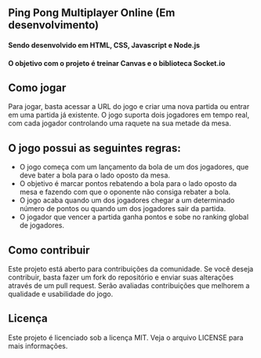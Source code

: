 
## Ping Pong Multiplayer Online (Em desenvolvimento)
 
#### Sendo desenvolvido em HTML, CSS, Javascript e Node.js
#### O objetivo com o projeto é treinar Canvas e o biblioteca Socket.io

## Como jogar
Para jogar, basta acessar a URL do jogo e criar uma nova partida ou entrar em uma partida já existente. O jogo suporta dois jogadores em tempo real, com cada jogador controlando uma raquete na sua metade da mesa.

## O jogo possui as seguintes regras:

- O jogo começa com um lançamento da bola de um dos jogadores, que deve bater a bola para o lado oposto da mesa.
- O objetivo é marcar pontos rebatendo a bola para o lado oposto da mesa e fazendo com que o oponente não consiga rebater a bola.
- O jogo acaba quando um dos jogadores chegar a um determinado número de pontos ou quando um dos jogadores sair da partida.
- O jogador que vencer a partida ganha pontos e sobe no ranking global de jogadores.

## Como contribuir
Este projeto está aberto para contribuições da comunidade. Se você deseja contribuir, basta fazer um fork do repositório e enviar suas alterações através de um pull request. Serão avaliadas contribuições que melhorem a qualidade e usabilidade do jogo.

## Licença
Este projeto é licenciado sob a licença MIT. Veja o arquivo LICENSE para mais informações.
